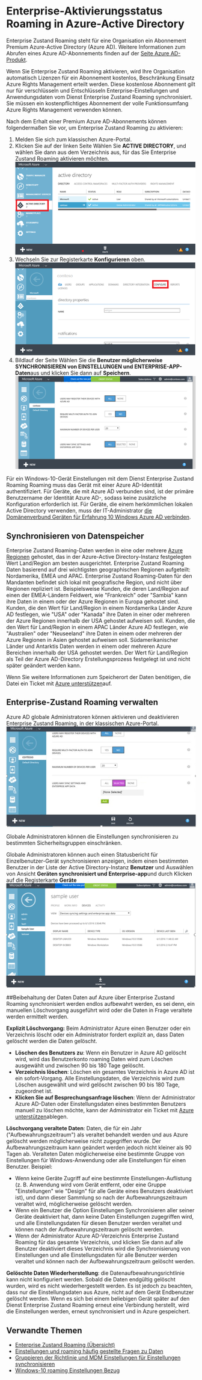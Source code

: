 <properties
    pageTitle="Enterprise-Aktivierungsstatus in Azure-Active Directory Roaming | Microsoft Azure"
    description="Häufig gestellte Fragen zu Enterprise Zustand Roaming Einstellungen in Windows-Geräte ein. Enterprise Zustand Roaming ermöglicht eine einheitliche Verwendung über ihren Windows-Geräten und Zeit zum Konfigurieren eines neuen Geräts verkürzt."
    services="active-directory"
    keywords="Enterprise-Zustand roaming, Windows Cloud, wie Enterprise Zustand roaming aktivieren"
    documentationCenter=""
    authors="femila"
    manager="swadhwa"
    editor="curtand"/>

<tags
    ms.service="active-directory"  
    ms.workload="identity"
    ms.tgt_pltfrm="na"
    ms.devlang="na"
    ms.topic="article"
    ms.date="09/27/2016"
    ms.author="femila"/>



# <a name="enable-enterprise-state-roaming-in-azure-active-directory"></a>Enterprise-Aktivierungsstatus Roaming in Azure-Active Directory

Enterprise Zustand Roaming steht für eine Organisation ein Abonnement Premium Azure-Active Directory (Azure AD). Weitere Informationen zum Abrufen eines Azure AD-Abonnements finden auf der [Seite Azure AD-Produkt](https://azure.microsoft.com/services/active-directory).

Wenn Sie Enterprise Zustand Roaming aktivieren, wird Ihre Organisation automatisch Lizenzen für ein Abonnement kostenlos, Beschränkung Einsatz Azure Rights Management erteilt werden. Diese kostenlose Abonnement gilt nur für verschlüsseln und Entschlüsseln Enterprise-Einstellungen und Anwendungsdaten vom Dienst Enterprise Zustand Roaming synchronisiert. Sie müssen ein kostenpflichtiges Abonnement der volle Funktionsumfang Azure Rights Management verwenden können.

Nach dem Erhalt einer Premium Azure AD-Abonnements können folgendermaßen Sie vor, um Enterprise Zustand Roaming zu aktivieren:

1. Melden Sie sich zum klassischen Azure-Portal.
2. Klicken Sie auf der linken Seite Wählen Sie **ACTIVE DIRECTORY**, und wählen Sie dann aus dem Verzeichnis aus, für das Sie Enterprise Zustand Roaming aktivieren möchten.
![](./media/active-directory-enterprise-state-roaming/active-directory-enterprise-state-roaming.png)
3. Wechseln Sie zur Registerkarte **Konfigurieren** oben.
![](./media/active-directory-enterprise-state-roaming/active-directory-enterprise-state-roaming-configure.png)
4.  Bildlauf der Seite Wählen Sie die **Benutzer möglicherweise SYNCHRONISIEREN von EINSTELLUNGEN und ENTERPRISE-APP-Daten**aus und klicken Sie dann auf **Speichern**.
![](./media/active-directory-enterprise-state-roaming/active-directory-enterprise-state-roaming-select-all-sync-settings.png)

Für ein Windows-10-Gerät Einstellungen mit dem Dienst Enterprise Zustand Roaming Roaming muss das Gerät mit einer Azure AD-Identität authentifiziert. Für Geräte, die mit Azure AD verbunden sind, ist der primäre Benutzername der Identität Azure AD-, sodass keine zusätzliche Konfiguration erforderlich ist. Für Geräte, die einem herkömmlichen lokalen Active Directory verwenden, muss der IT-Administrator [die Domänenverbund Geräten für Erfahrung 10 Windows Azure AD verbinden](active-directory-azureadjoin-devices-group-policy.md).

## <a name="sync-data-storage"></a>Synchronisieren von Datenspeicher
Enterprise Zustand Roaming-Daten werden in eine oder mehrere [Azure Regionen](https://azure.microsoft.com/regions/ ) gehostet, das in der Azure-Active Directory-Instanz festgelegten Wert Land/Region am besten ausgerichtet. Enterprise Zustand Roaming Daten basierend auf drei wichtigsten geographischen Regionen aufgeteilt: Nordamerika, EMEA und APAC. Enterprise Zustand Roaming-Daten für den Mandanten befindet sich lokal mit geografische Region, und nicht über Regionen repliziert ist.  Beispielsweise Kunden, die deren Land/Region auf einen der EMEA-Ländern Feldwert, wie "Frankreich" oder "Sambia" kann ihre Daten in einem oder der Azure Regionen in Europa gehostet sind.  Kunden, die den Wert für Land/Region in einem Nordamerika Länder Azure AD festlegen, wie "USA" oder "Kanada" ihre Daten in einer oder mehreren der Azure Regionen innerhalb der USA gehostet aufweisen soll.  Kunden, die den Wert für Land/Region in einem APAC Länder Azure AD festlegen, wie "Australien" oder "Neuseeland" ihre Daten in einem oder mehreren der Azure Regionen in Asien gehostet aufweisen soll.  Südamerikanischer Länder und Antarktis Daten werden in einem oder mehreren Azure Bereichen innerhalb der USA gehostet werden.  Der Wert für Land/Region als Teil der Azure AD-Directory Erstellungsprozess festgelegt ist und nicht später geändert werden kann. 

Wenn Sie weitere Informationen zum Speicherort der Daten benötigen, die Datei ein Ticket mit [Azure unterstützen](https://azure.microsoft.com/support/options/)auf.

## <a name="manage-enterprise-state-roaming"></a>Enterprise-Zustand Roaming verwalten
Azure AD globale Administratoren können aktivieren und deaktivieren Enterprise Zustand Roaming, in der klassischen Azure-Portal.
![](./media/active-directory-enterprise-state-roaming/active-directory-enterprise-state-roaming-manage.png)

Globale Administratoren können die Einstellungen synchronisieren zu bestimmten Sicherheitsgruppen einschränken.

Globale Administratoren können auch einen Statusbericht für Einzelbenutzer-Gerät synchronisieren anzeigen, indem einen bestimmten Benutzer in der Liste der Active Directory-Instanz **Benutzer** und Auswählen von Ansicht **Geräten synchronisiert und Enterprise-app**und durch Klicken auf die Registerkarte **Geräte**
![](./media/active-directory-enterprise-state-roaming/active-directory-enterprise-state-roaming-device-sync-settings.png)

##<a name="data-retention"></a>Beibehaltung der Daten
Daten auf Azure über Enterprise Zustand Roaming synchronisiert werden endlos aufbewahrt werden, es sei denn, ein manuellen Löschvorgang ausgeführt wird oder die Daten in Frage veraltete werden ermittelt werden. 

**Explizit Löschvorgang:** Beim Administrator Azure einen Benutzer oder ein Verzeichnis löscht oder ein Administrator fordert explizit an, dass Daten gelöscht werden die Daten gelöscht.

- **Löschen des Benutzers zu**: Wenn ein Benutzer in Azure AD gelöscht wird, wird das Benutzerkonto roaming Daten wird zum Löschen ausgewählt und zwischen 90 bis 180 Tage gelöscht. 
- **Verzeichnis löschen**: Löschen ein gesamtes Verzeichnis in Azure AD ist ein sofort-Vorgang. Alle Einstellungsdaten, die Verzeichnis wird zum Löschen ausgewählt und wird gelöscht zwischen 90 bis 180 Tage, zugeordnet ist. 
- **Klicken Sie auf Besprechungsanfrage löschen**: Wenn der Administrator Azure AD-Daten oder Einstellungsdaten eines bestimmten Benutzers manuell zu löschen möchte, kann der Administrator ein Ticket mit [Azure unterstützen](https://azure.microsoft.com/support/)ablegen. 

**Löschvorgang veraltete Daten**: Daten, die für ein Jahr ("Aufbewahrungszeitraum") als veraltet behandelt werden und aus Azure gelöscht werden möglicherweise nicht zugegriffen wurde. Der Aufbewahrungszeitraum kann geändert werden jedoch nicht kleiner als 90 Tagen ab. Veralteten Daten möglicherweise eine bestimmte Gruppe von Einstellungen für Windows-Anwendung oder alle Einstellungen für einen Benutzer. Beispiel:
 
- Wenn keine Geräte Zugriff auf eine bestimmte Einstellungen-Auflistung (z. B. Anwendung wird vom Gerät entfernt, oder eine Gruppe "Einstellungen" wie "Design" für alle Geräte eines Benutzers deaktiviert ist), und dann dieser Sammlung so nach der Aufbewahrungszeitraum veraltet wird, möglicherweise gelöscht werden. 
- Wenn ein Benutzer die Option Einstellungen Synchronisieren aller seiner Geräte deaktiviert hat, dann keine Daten Einstellungen zugegriffen wird, und alle Einstellungsdaten für diesen Benutzer werden veraltet und können nach der Aufbewahrungszeitraum gelöscht werden. 
- Wenn der Administrator Azure AD-Verzeichnis Enterprise Zustand Roaming für das gesamte Verzeichnis, und klicken Sie dann auf alle Benutzer deaktiviert dieses Verzeichnis wird die Synchronisierung von Einstellungen und alle Einstellungsdaten für alle Benutzer werden veraltet und können nach der Aufbewahrungszeitraum gelöscht werden. 

**Gelöschte Daten Wiederherstellung**: die Datenaufbewahrungsrichtlinie kann nicht konfiguriert werden. Sobald die Daten endgültig gelöscht wurden, wird es nicht wiederhergestellt werden. Es ist jedoch zu beachten, dass nur die Einstellungsdaten aus Azure, nicht auf dem Gerät Endbenutzer gelöscht werden. Wenn es sich bei einem beliebigen Gerät später auf den Dienst Enterprise Zustand Roaming erneut eine Verbindung herstellt, wird die Einstellungen werden, erneut synchronisiert und in Azure gespeichert.


## <a name="related-topics"></a>Verwandte Themen
- [Enterprise Zustand Roaming (Übersicht)](active-directory-windows-enterprise-state-roaming-overview.md)
- [Einstellungen und roaming häufig gestellte Fragen zu Daten](active-directory-windows-enterprise-state-roaming-faqs.md)
- [Gruppieren der Richtlinie und MDM Einstellungen für Einstellungen synchronisieren](active-directory-windows-enterprise-state-roaming-group-policy-settings.md)
- [Windows-10 roaming Einstellungen Bezug](active-directory-windows-enterprise-state-roaming-windows-settings-reference.md)
